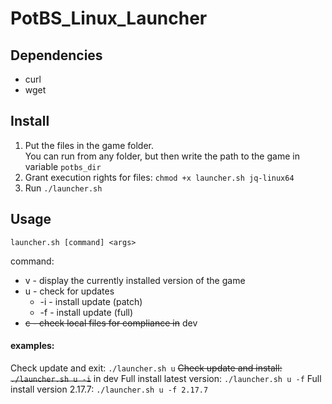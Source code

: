 
# PotBS_Linux_Launcher
## Dependencies
 - curl 
 - wget

## Install
1. Put the files in the game folder.  
You can run from any folder, but then write the path to the game in variable `potbs_dir`
2. Grant execution rights for files: `chmod +x launcher.sh jq-linux64`
3. Run `./launcher.sh`

## Usage

    launcher.sh [command] <args>
command:

 - v  - display the currently installed version of the game
 - u  - check for updates
	 - -i - install update (patch)
	 - -f - install update (full)
 - ~~c  - check local files for compliance in~~ dev

#### examples:
Check update and exit:     `./launcher.sh u`
~~Check update and install:    `./launcher.sh u -i`~~ in dev
Full install latest version:    `./launcher.sh u -f`
Full install version 2.17.7:  `./launcher.sh u -f 2.17.7`
